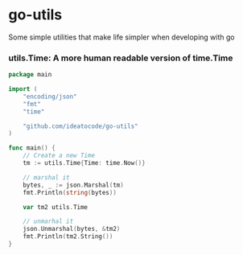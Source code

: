 # go-utils

Some simple utilities that make life simpler when developing with go

### utils.Time: A more human readable version of time.Time
```go
package main

import (
	"encoding/json"
	"fmt"
	"time"

	"github.com/ideatocode/go-utils"
)

func main() {
	// Create a new Time
	tm := utils.Time{Time: time.Now()}

	// marshal it
	bytes, _ := json.Marshal(tm)
	fmt.Println(string(bytes))

	var tm2 utils.Time

	// unmarhal it
	json.Unmarshal(bytes, &tm2)
	fmt.Println(tm2.String())
}
```

